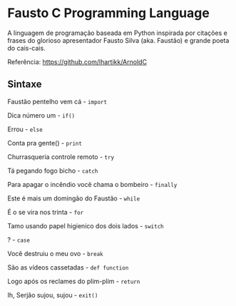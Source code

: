 # Fausto C Programming Language

A linguagem de programação baseada em Python inspirada por citações e frases do glorioso apresentador Fausto Silva (aka. Faustão) e grande poeta do cais-cais.

Referência: https://github.com/lhartikk/ArnoldC

## Sintaxe

Faustão pentelho vem cá - `import`

Dica número um - `if()`

Errou - `else`

Conta pra gente() - `print`

Churrasqueria controle remoto - `try`

Tá pegando fogo bicho - `catch`

Para apagar o incêndio você chama o bombeiro - `finally`

Este é mais um domingão do Faustão - `while`

É o se vira nos trinta - `for`

Tamo usando papel higienico dos dois lados - `switch`

? - `case`

Você destruiu o meu ovo - `break`

São as vídeos cassetadas - `def function`

Logo após os reclames do plim-plim - `return`

Ih, Serjão sujou, sujou - `exit()`
